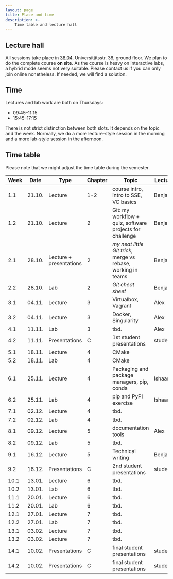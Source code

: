 ```yaml
---
layout: page
title: Place and time
description: >-
    Time table and lecture hall
---
```


## Lecture hall

All sessions take place in [38.04](https://campus.uni-stuttgart.de/cusonline/pl/ui/$ctx;lang=DE/ris.ris?pOrgNr=599&pQuellGeogrBTypNr=5&pZielGeogrBTypNr=5&pZielGeogrBerNr=6050009&pRaumNr=7051&pActionFlag=A&pShowEinzelraum=J), Universitätsstr. 38, ground floor.
We plan to do the complete course **on site**. As the course is heavy on interactive labs, a hybrid mode seems not very suitable. Please contact us if you can only join online nonetheless. If needed, we will find a solution.

## Time

Lectures and lab work are both on Thursdays:

* 09:45–11:15
* 15:45–17:15

There is not strict distinction between both slots. It depends on the topic and the week. Normally, we do a more lecture-style session in the morning and a more lab-style session in the afternoon.

## Time table

Please note that we might adjust the time table during the semester.

| Week | Date | Type | Chapter | Topic | Lecturer |
| ---- | ---- | ---- | ------- |------ | -------- |
|    1.1 | 21.10. |Lecture | 1-2 | course intro, intro to SSE, VC basics | Benjamin |
|    1.2 | 21.10. |Lecture | 2 | Git: my workflow + quiz, software projects for challenge  | Benjamin |
|    2.1 | 28.10. |Lecture + presentations| 2 | *my neat little Git trick*, merge vs rebase, working in teams| Benjamin |
|    2.2 | 28.10. |Lab | 2 | *Git cheat sheet*  | Benjamin |
|    3.1 | 04.11. |Lecture | 3 | Virtualbox, Vagrant | Alex |
|    3.2 | 04.11. |Lecture | 3 | Docker, Singularity | Alex |
|    4.1 | 11.11. |Lab | 3 | tbd.  | Alex |
|    4.2 | 11.11. |Presentations | C | 1st student presentations | students|
|    5.1 | 18.11. |Lecture | 4 | CMake | |
|    5.2 | 18.11. |Lab | 4 | CMake | |
|    6.1 | 25.11. |Lecture | 4 | Packaging and package managers, pip, conda | Ishaan |
|    6.2 | 25.11. |Lab | 4 | pip and PyPI exercise | Ishaan |
|    7.1 | 02.12. |Lecture | 4 | tbd. |  |
|    7.2 | 02.12. |Lab | 4 | tbd. | |
|    8.1 | 09.12. |Lecture | 5 | documentation tools | Alex |
|    8.2 | 09.12. |Lab | 5 | tbd. |  |
|    9.1 | 16.12. |Lecture | 5 | Technical writing | Benjamin |
|    9.2 | 16.12. |Presentations | C | 2nd student presentations | students |
|   10.1 | 13.01. |Lecture | 6 | tbd. | |
|   10.2 | 13.01. |Lab | 6 | tbd. | |
|   11.1 | 20.01. |Lecture | 6 | tbd. | |
|   11.2 | 20.01. |Lab | 6 | tbd. | |
|   12.1 | 27.01. |Lecture | 7 | tbd. | |
|   12.2 | 27.01. |Lab | 7 | tbd. | |
|   13.1 | 03.02. |Lecture | 7 | tbd. | |
|   13.2 | 03.02. |Lecture | 7 | tbd. | |
|   14.1 | 10.02. |Presentations | C | final student presentations | students|
|   14.2 | 10.02. |Presentations | C | final student presentations | students| 
